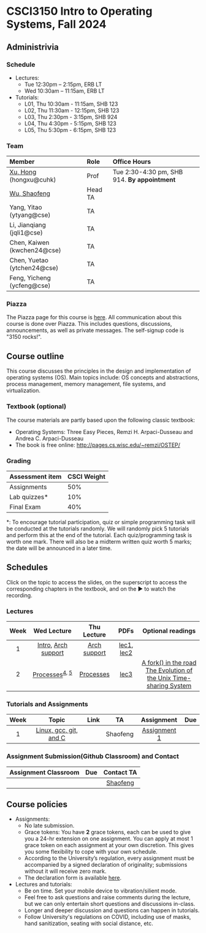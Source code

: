 # CSCI3150 Intro to Operating Systems, Fall 2024

## Administrivia

### Schedule
- Lectures: 
  * Tue 12:30pm – 2:15pm, ERB LT
  * Wed 10:30am – 11:15am, ERB LT 
- Tutorials:
  * L01, Thu 10:30am - 11:15am, SHB 123 
  * L02, Thu 11:30am - 12:15pm, SHB 123
  * L03, Thu 2:30pm - 3:15pm, SHB 924
  * L04, Thu 4:30pm - 5:15pm, SHB 123
  * L05, Thu 5:30pm - 6:15pm, SHB 123

### Team
| Member | Role | Office Hours |
| :---------------- | :--- | :----------- |
| [Xu, Hong](https://henryhxu.github.io/) (hongxu@cuhk) | Prof | Tue 2:30-4:30 pm, SHB 914. **By appointment** |
| [Wu, Shaofeng](https://shaofengwu123.github.io/) | Head TA |  |
| Yang, Yitao (ytyang@cse) | TA |  |
| Li, Jianqiang (jqli1@cse) | TA |  |
| Chen, Kaiwen (kwchen24@cse) | TA |  |
| Chen, Yuetao (ytchen24@cse) | TA |  |
| Feng, Yicheng (ycfeng@cse) | TA |  |

### Piazza
The Piazza page for this course is [here](https://piazza.com/cuhk.edu.hk/fall2024/csci3150).
All communication about this course is done over Piazza. This includes questions, discussions, announcements, as well as private messages. 
The self-signup code is "3150 rocks!".

## Course outline

This course discusses the principles in the design and implementation of operating systems (OS). Main topics include: OS concepts and abstractions, process management, memory management, file systems, and virtualization.

### Textbook (optional)
The course materials are partly based upon the following classic textbook:
- Operating Systems: Three Easy Pieces, Remzi H. Arpaci-Dusseau and Andrea C. Arpaci-Dusseau
- The book is free online: http://pages.cs.wisc.edu/~remzi/OSTEP/ 

### Grading
| Assessment item | CSCI Weight 
| :---------------- | :--- | 
| Assignments | 50% | 
| Lab quizzes* | 10% |
| Final Exam | 40% | 

\*: To encourage tutorial participation, quiz or simple programming task will be conducted at the tutorials randomly. We will randomly pick 5 tutorials and perform this at the end of the tutorial. Each quiz/programming task is worth one mark. There will also be a midterm written quiz worth 5 marks; the date will be announced in a later time.

## Schedules
Click on the topic to access the slides, on the superscript to access the corresponding chapters in the textbook, and on the ► to watch the recording.

### Lectures

| Week | Wed Lecture | Thu Lecture | PDFs | Optional readings |
| :-----------: | :-----------------: |  :------------: | :------------: | :------------: |
| 1 | [Intro](lecture/lec1_intro.pptx), [Arch support](lecture/lec2_arch.pptx) | [Arch support](lecture/lec2_arch.pptx) | [lec1](lecture/lec1_intro.pdf), [lec2](lecture/lec2_arch.pdf)
| 2 | [Processes](lecture/lec3_processes.pptx)<sup>[4](https://pages.cs.wisc.edu/~remzi/OSTEP/cpu-intro.pdf), [5](https://pages.cs.wisc.edu/~remzi/OSTEP/cpu-api.pdf)</sup> | [Processes](lecture/lec3_processes.pptx) | [lec3](lecture/lec3_processes.pdf) | [A fork() in the road](https://www.microsoft.com/en-us/research/uploads/prod/2019/04/fork-hotos19.pdf) <br />[The Evolution of the Unix Time-sharing System](https://www.bell-labs.com/usr/dmr/www/hist.html)


### Tutorials and Assignments

| Week | Topic | Link | TA | Assignment | Due |
| :---: | :------------------: | :-----: | :-----: | :-------------: | :-------------: |
| 1 | [Linux, gcc, git, and C](tutorial/T01/tut01.pptx) |  | Shaofeng | [Assignment 1](assignment/assign1) |  |


### Assignment Submission(Github Classroom) and Contact
| Assignment Classroom | Due | Contact TA |
| :-------------: | :-------------: | :-----: |
|  |  | [Shaofeng](mailto:sfwu22@cse.cuhk.edu.hk) |

## Course policies
- Assignments: 
  * No late submission.
  * Grace tokens: You have **2** grace tokens, each can be used to give you a 24-hr extension on one assignment. You can apply at most 1 grace token on each assignment at your own discretion. This gives you some flexibility to cope with your own schedule.
  * According to the University’s regulation, every assignment must be accompanied by a signed declaration of originality; submissions without it will receive zero mark.
  * The declaration form is available [here](https://www.cuhk.edu.hk/policy/academichonesty/Eng_htm_files_(2013-14)/declaration_en.doc).
- Lectures and tutorials:
  * Be on time. Set your mobile device to vibration/silient mode.
  * Feel free to ask questions and raise comments during the lecture, but we can only entertain short questions and discussions in-class.
  * Longer and deeper discussion and questions can happen in tutorials.
  * Follow University's regulations on COVID, including use of masks, hand sanitization, seating with social distance, etc.
